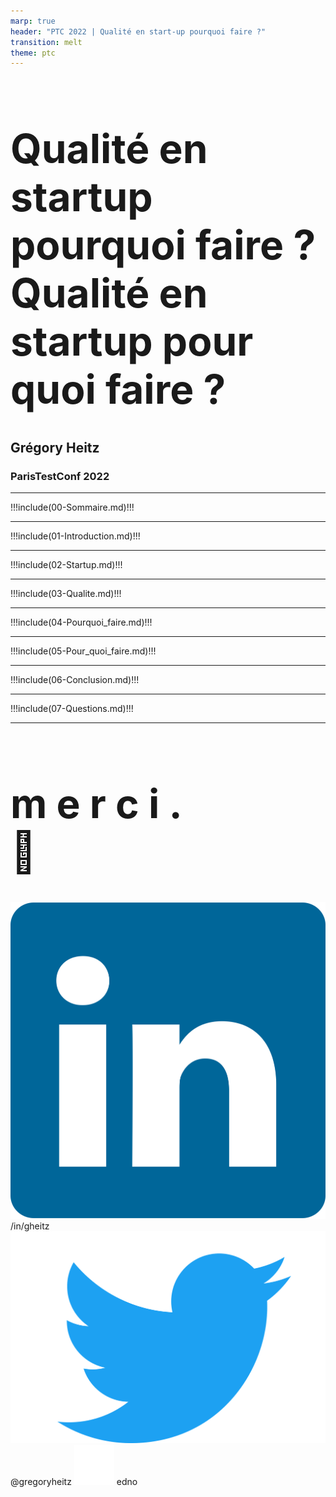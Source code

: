 ```yaml
---
marp: true
header: "PTC 2022 | Qualité en start-up pourquoi faire ?"
transition: melt
theme: ptc
---
```

<!--
_header: ""
_footer: "![width:24px](./images/icons/cc_icon_white.png) ![width:24px](./images/icons/zero_white.png)"
_class: invert
-->
<style scoped>
footer {
    text-align: center;
    width: 100%;
}
</style>

# <!-- fit --> **Qualité en startup pourquoi faire ?**<br/>Qualité en startup pour quoi faire ?

## **Grégory Heitz**

### ParisTestConf **2022**

---
<!--
_footer: ""
-->

!!!include(00-Sommaire.md)!!!

---
<!--
_footer: ""
_class: invert
footer: "1 | Introduction"
-->

!!!include(01-Introduction.md)!!!

---
<!--
_footer: ""
_class: invert
footer: "2 | Startup"
-->

!!!include(02-Startup.md)!!!

---
<!--
_footer: ""
_class: invert
footer: "3 | Qualité"
-->

!!!include(03-Qualite.md)!!!

---
<!--
_footer: ""
_class: invert
footer: "4 | Pourquoi faire ?"
-->

!!!include(04-Pourquoi_faire.md)!!!

---
<!--
_footer: ""
_class: invert
footer: "5 | Pour quoi faire ?"
-->

!!!include(05-Pour_quoi_faire.md)!!!

---
<!--
_footer: ""
_class: invert
footer: "6 | Prochaine étapes"
-->

!!!include(06-Conclusion.md)!!!

---
<!--
_footer: ""
-->
<style scoped>
section {
    text-align: center
}
h1 {
    font-size: 4rem;
}
</style>

!!!include(07-Questions.md)!!!

---
<!--
_footer: "Grégory Heitz | [https://github.com/edno/ptc-2022](https://github.com/edno/ptc-2022) | 15 novembre 2022"
_class: invert
-->
<style scoped>
footer, section {
    text-align: center;
}
footer {
    width: 100%;
}
h1 {
    font-size: 4rem;
}
</style>

# m e r c i **.**<br>🫶

![width:24px](./images/icons/linkedin-icon.svg) /in/gheitz
![width:24px](./images/icons/twitter-icon.svg) @gregoryheitz
![width:24px](./images/icons/github-icon-inverted.png) edno
